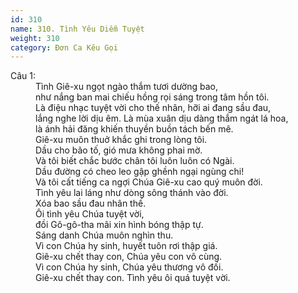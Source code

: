 ```yaml
---
id: 310
name: 310. Tình Yêu Diễm Tuyệt
weight: 310
category: Đơn Ca Kêu Gọi
---
```

<dl><dt>Câu 1:</dt><dd data-verse="1">Tình Giê-xu ngọt ngào thắm tươi dường bao, <br/>như nắng ban mai chiếu hồng rọi sáng trong tâm hồn tôi. <br/>Là điệu nhạc tuyệt vời cho thế nhân, hỡi ai đang sầu đau, <br/>lắng nghe lời dịu êm. Là mùa xuân dịu dàng thắm ngát lá hoa, <br/>là ánh hải đăng khiến thuyền buồn tách bến mê. <br/>Giê-xu muôn thuở khắc ghi trong lòng tôi. <br/>Dầu cho bão tố, gió mưa không phai mờ. <br/>Và tôi biết chắc bước chân tôi luôn luôn có Ngài. <br/>Dầu đường có cheo leo gập ghềnh ngại ngùng chi! <br/>Và tôi cất tiếng ca ngợi Chúa Giê-xu cao quý muôn đời. <br/>Tình yêu lai láng như dòng sông thánh vào đời. <br/>Xóa bao sầu đau nhân thế. <br/>Ôi tình yêu Chúa tuyệt vời, <br/> đồi Gô-gô-tha mãi xin hình bóng thập tự. <br/>Sáng danh Chúa muôn nghìn thu. <br/>Vì con Chúa hy sinh, huyết tuôn rơi thập giá. <br/>Giê-xu chết thay con, Chúa yêu con vô cùng. <br/>Vì con Chúa hy sinh, Chúa yêu thương vô đối. <br/>Giê-xu chết thay con. Tình yêu ôi quá tuyệt vời. </dd></dl>
